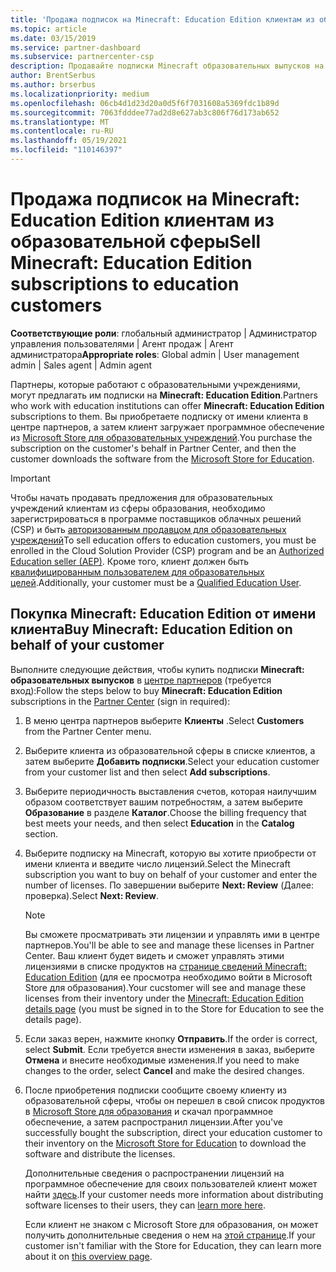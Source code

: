 ```yaml
---
title: 'Продажа подписок на Minecraft: Education Edition клиентам из образовательной сферы'
ms.topic: article
ms.date: 03/15/2019
ms.service: partner-dashboard
ms.subservice: partnercenter-csp
description: Продавайте подписки Minecraft образовательных выпусков на квалифицированных учебных учреждениях, которые затем смогут скачать их из магазина Microsoft для образовательных учреждений.
author: BrentSerbus
ms.author: brserbus
ms.localizationpriority: medium
ms.openlocfilehash: 06cb4d1d23d20a0d5f6f7031608a5369fdc1b89d
ms.sourcegitcommit: 7063fdddee77ad2d8e627ab3c806f76d173ab652
ms.translationtype: MT
ms.contentlocale: ru-RU
ms.lasthandoff: 05/19/2021
ms.locfileid: "110146397"
---
```

# <a name="sell-minecraft-education-edition-subscriptions-to-education-customers"></a><span data-ttu-id="91e55-103">Продажа подписок на Minecraft: Education Edition клиентам из образовательной сферы</span><span class="sxs-lookup"><span data-stu-id="91e55-103">Sell Minecraft: Education Edition subscriptions to education customers</span></span>

<span data-ttu-id="91e55-104">**Соответствующие роли**: глобальный администратор | Администратор управления пользователями | Агент продаж | Агент администратора</span><span class="sxs-lookup"><span data-stu-id="91e55-104">**Appropriate roles**: Global admin | User management admin | Sales agent | Admin agent</span></span>

<span data-ttu-id="91e55-105">Партнеры, которые работают с образовательными учреждениями, могут предлагать им подписки на **Minecraft: Education Edition**.</span><span class="sxs-lookup"><span data-stu-id="91e55-105">Partners who work with education institutions can offer **Minecraft: Education Edition** subscriptions to them.</span></span> <span data-ttu-id="91e55-106">Вы приобретаете подписку от имени клиента в центре партнеров, а затем клиент загружает программное обеспечение из [Microsoft Store для образовательных учреждений](https://educationstore.microsoft.com).</span><span class="sxs-lookup"><span data-stu-id="91e55-106">You purchase the subscription on the customer's behalf in Partner Center, and then the customer downloads the software from the [Microsoft Store for Education](https://educationstore.microsoft.com).</span></span> 

>[!IMPORTANT]
><span data-ttu-id="91e55-107">Чтобы начать продавать предложения для образовательных учреждений клиентам из сферы образования, необходимо зарегистрироваться в программе поставщиков облачных решений (CSP) и быть [авторизованным продавцом для образовательных учреждений](https://www.mepn.com)</span><span class="sxs-lookup"><span data-stu-id="91e55-107">To sell education offers to education customers, you must be enrolled in the Cloud Solution Provider (CSP) program and be an [Authorized Education seller (AEP)](https://www.mepn.com).</span></span> <span data-ttu-id="91e55-108">Кроме того, клиент должен быть [квалифицированным пользователем для образовательных целей](https://www.microsoftvolumelicensing.com/DocumentSearch.aspx?Mode=3&DocumentTypeId=7).</span><span class="sxs-lookup"><span data-stu-id="91e55-108">Additionally, your customer must be a [Qualified Education User](https://www.microsoftvolumelicensing.com/DocumentSearch.aspx?Mode=3&DocumentTypeId=7).</span></span>  

 
## <a name="buy-minecraft-education-edition-on-behalf-of-your-customer"></a><span data-ttu-id="91e55-109">Покупка **Minecraft: Education Edition** от имени клиента</span><span class="sxs-lookup"><span data-stu-id="91e55-109">Buy **Minecraft: Education Edition** on behalf of your customer</span></span>

<span data-ttu-id="91e55-110">Выполните следующие действия, чтобы купить подписки **Minecraft: образовательных выпусков** в [центре партнеров](https://partnercenter.microsoft.com/pcv/dashboard/overview
) (требуется вход):</span><span class="sxs-lookup"><span data-stu-id="91e55-110">Follow the steps below to buy **Minecraft: Education Edition** subscriptions in the [Partner Center](https://partnercenter.microsoft.com/pcv/dashboard/overview
) (sign in required):</span></span>

  1.  <span data-ttu-id="91e55-111">В меню центра партнеров выберите **Клиенты** .</span><span class="sxs-lookup"><span data-stu-id="91e55-111">Select **Customers** from the Partner Center menu.</span></span>
  
  2.  <span data-ttu-id="91e55-112">Выберите клиента из образовательной сферы в списке клиентов, а затем выберите **Добавить подписки**.</span><span class="sxs-lookup"><span data-stu-id="91e55-112">Select your education customer from your customer list and then select **Add subscriptions**.</span></span>
  
  3.  <span data-ttu-id="91e55-113">Выберите периодичность выставления счетов, которая наилучшим образом соответствует вашим потребностям, а затем выберите **Образование** в разделе **Каталог**.</span><span class="sxs-lookup"><span data-stu-id="91e55-113">Choose the billing frequency that best meets your needs, and then select **Education** in the **Catalog** section.</span></span>

  4.  <span data-ttu-id="91e55-114">Выберите подписку на Minecraft, которую вы хотите приобрести от имени клиента и введите число лицензий.</span><span class="sxs-lookup"><span data-stu-id="91e55-114">Select the Minecraft subscription you want to buy on behalf of your customer and enter the number of licenses.</span></span> <span data-ttu-id="91e55-115">По завершении выберите **Next: Review** (Далее: проверка).</span><span class="sxs-lookup"><span data-stu-id="91e55-115">Select **Next: Review**.</span></span>

      >[!NOTE]
      ><span data-ttu-id="91e55-116">Вы сможете просматривать эти лицензии и управлять ими в центре партнеров.</span><span class="sxs-lookup"><span data-stu-id="91e55-116">You'll be able to see and manage these licenses in Partner Center.</span></span> <span data-ttu-id="91e55-117">Ваш клиент будет видеть и сможет управлять этими лицензиями в списке продуктов на [странице сведений Minecraft: Education Edition](https://educationstore.microsoft.com/store/details/minecraft-education-edition/9nblggh4r2r6) (для ее просмотра необходимо войти в Microsoft Store для образования).</span><span class="sxs-lookup"><span data-stu-id="91e55-117">Your cucstomer will see and manage these licenses from their inventory under the [Minecraft: Education Edition details page](https://educationstore.microsoft.com/store/details/minecraft-education-edition/9nblggh4r2r6) (you must be signed in to the Store for Education to see the details page).</span></span> 

  5.  <span data-ttu-id="91e55-118">Если заказ верен, нажмите кнопку **Отправить**.</span><span class="sxs-lookup"><span data-stu-id="91e55-118">If the order is correct, select **Submit**.</span></span> <span data-ttu-id="91e55-119">Если требуется внести изменения в заказ, выберите **Отмена** и внесите необходимые изменения.</span><span class="sxs-lookup"><span data-stu-id="91e55-119">If you need to make changes to the order, select **Cancel** and make the desired changes.</span></span>   

  6.  <span data-ttu-id="91e55-120">После приобретения подписки сообщите своему клиенту из образовательной сферы, чтобы он перешел в свой список продуктов в [Microsoft Store для образования](https://educationstore.microsoft.com) и скачал программное обеспечение, а затем распространил лицензии.</span><span class="sxs-lookup"><span data-stu-id="91e55-120">After you've successfully bought the subscription, direct your education customer to their inventory on the [Microsoft Store for Education](https://educationstore.microsoft.com) to download the software and distribute the licenses.</span></span>

      <span data-ttu-id="91e55-121">Дополнительные сведения о распространении лицензий на программное обеспечение для своих пользователей клиент может найти [здесь](/education/windows/school-get-minecraft#distribute-minecraft).</span><span class="sxs-lookup"><span data-stu-id="91e55-121">If your customer needs more information about distributing software licenses to their users, they can [learn more here](/education/windows/school-get-minecraft#distribute-minecraft).</span></span>  
  
      <span data-ttu-id="91e55-122">Если клиент не знаком с Microsoft Store для образования, он может получить дополнительные сведения о нем на [этой странице](/microsoft-store/windows-store-for-business-overview).</span><span class="sxs-lookup"><span data-stu-id="91e55-122">If your customer isn't familiar with the Store for Education, they can learn more about it on [this overview page](/microsoft-store/windows-store-for-business-overview).</span></span>  

